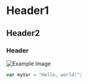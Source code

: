 # Header1
## Header2
### Header

![Example Image](https://example.com/example-image.jpg)

```javascript
var myVar = "Hello, world!";
